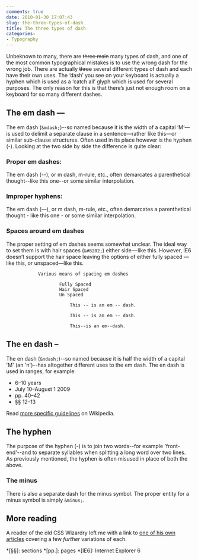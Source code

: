 ```yaml
---
comments: true
date: 2010-01-30 17:07:43
slug: the-three-types-of-dash
title: The three types of dash
categories:
- Typography
---
```


Unbeknown to many, there are <del>three main</del> many types of dash, and one
of the most common typographical mistakes is to use the wrong dash for the wrong
job. There are actually <del>three</del> several different types of dash and
each have their own uses. The ‘dash’ you see on your keyboard is actually a
hyphen which is used as a ‘catch all’ glyph which is used for several purposes.
The only reason for this is that there’s just not enough room on a keyboard for
so many different dashes.

## The em dash &mdash;

The em dash (`&mdash;`)--so named because it is the width of a capital
‘M’&mdash;is used to delimit a separate clause in a sentence&mdash;rather like
this&mdash;or similar sub-clause structures. Often used in its place however is
the hyphen (-). Looking at the two side by side the difference is quite clear:

### Proper em dashes:

The em dash (--), or m dash, m-rule, etc., often demarcates a parenthetical thought--like this one--or some similar interpolation.

### Improper hyphens:

The em dash (&mdash;), or m dash, m-rule, etc., often demarcates a parenthetical
thought - like this one - or some similar interpolation.

### Spaces around em dashes

The proper setting of em dashes seems somewhat unclear. The ideal way to set
them is with hair spaces (`&#8202;`) either side&#8202;&mdash;&#8202;like this.
However, IE6 doesn’t support the hair space leaving the options of either fully
spaced &mdash; like this, or unspaced&mdash;like this.

				Various means of spacing em dashes

						Fully Spaced
						Hair Spaced
						Un Spaced

							This -- is an em -- dash.

							This -- is an em -- dash.

							This--is an em--dash.

## The en dash &ndash;

The en dash (`&ndash;`)--so named because it is half the width of a capital 'M' (an 'n')--has altogether different uses to the em dash. The en dash is used in ranges, for example:

* 6&ndash;10 years
* July 10&ndash;August 1 2009
* pp. 40&ndash;42
* §§ 12&ndash;13

Read [more specific guidelines](http://en.wikipedia.org/wiki/Dash#En_dash) on Wikipedia.

## The hyphen

The purpose of the hyphen (-) is to join two words--for example 'front-end'--and to separate syllables when splitting a long word over two lines. As previously mentioned, the hyphen is often misused in place of both the above.

### The minus

There is also a separate dash for the minus symbol. The proper entity for a minus symbol is simply `&minus;`.

## More reading

A reader of the old CSS Wizardry left me with a link to [one of his own articles](http://garyjones.co.uk/development/hyphens) covering a few _further_ variations of each.

  *[§§]: sections
  *[pp.]: pages
  *[IE6]: Internet Explorer 6
